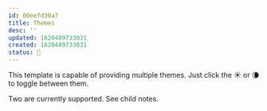```yaml
---
id: 00eefd30a7
title: Themes
desc: ''
updated: 1620489733031
created: 1620489733031
status: 🌿
---
```


This template is capable of providing multiple themes. Just click the ☀️ or 🌘 to toggle between them.

Two are currently supported. See child notes.
